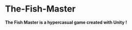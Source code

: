 # The-Fish-Master

<b>The Fish Master is a hypercasual game created with Unity ! </b> 

<p><image align="center"![Fishmaster_gif](https://user-images.githubusercontent.com/112391850/191929946-5d4fd9f0-8673-4cac-beb0-6825ea4aaf31.gif)/></p>
